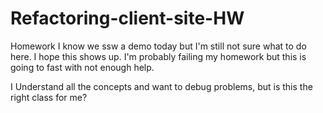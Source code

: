 # Refactoring-client-site-HW
Homework
I know we ssw a demo today but I'm still not sure what to do here.  I hope this shows up.  I'm probably failing my homework but this is going to fast with not enough help.

I Understand all the concepts and want to debug problems, but is this the right class for me?